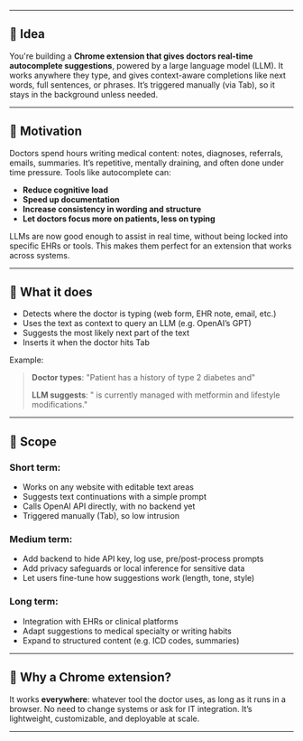 
---

## 🧠 Idea

You're building a **Chrome extension that gives doctors real-time autocomplete suggestions**, powered by a large language model (LLM). It works anywhere they type, and gives context-aware completions like next words, full sentences, or phrases. It’s triggered manually (via Tab), so it stays in the background unless needed.

---

## 🎯 Motivation

Doctors spend hours writing medical content: notes, diagnoses, referrals, emails, summaries. It’s repetitive, mentally draining, and often done under time pressure. Tools like autocomplete can:

* **Reduce cognitive load**
* **Speed up documentation**
* **Increase consistency in wording and structure**
* **Let doctors focus more on patients, less on typing**

LLMs are now good enough to assist in real time, without being locked into specific EHRs or tools. This makes them perfect for an extension that works across systems.

---

## 🧰 What it does

* Detects where the doctor is typing (web form, EHR note, email, etc.)
* Uses the text as context to query an LLM (e.g. OpenAI’s GPT)
* Suggests the most likely next part of the text
* Inserts it when the doctor hits Tab

Example:

> **Doctor types**: "Patient has a history of type 2 diabetes and"
>
> **LLM suggests**: " is currently managed with metformin and lifestyle modifications."

---

## 📐 Scope

### Short term:

* Works on any website with editable text areas
* Suggests text continuations with a simple prompt
* Calls OpenAI API directly, with no backend yet
* Triggered manually (Tab), so low intrusion

### Medium term:

* Add backend to hide API key, log use, pre/post-process prompts
* Add privacy safeguards or local inference for sensitive data
* Let users fine-tune how suggestions work (length, tone, style)

### Long term:

* Integration with EHRs or clinical platforms
* Adapt suggestions to medical specialty or writing habits
* Expand to structured content (e.g. ICD codes, summaries)

---

## 🧩 Why a Chrome extension?

It works **everywhere**: whatever tool the doctor uses, as long as it runs in a browser. No need to change systems or ask for IT integration. It’s lightweight, customizable, and deployable at scale.

---


